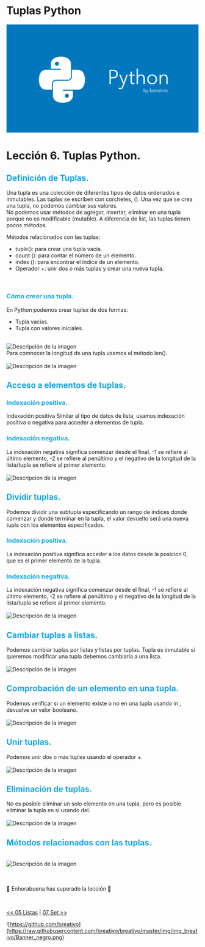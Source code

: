 # Tuplas Python

![Variables Python](https://github.com/breativo/Python_by_breativo/blob/master/img/Banner_Python_by_breativo.png?raw=true)

# Lección 6. Tuplas Python.

<h2 style="color:#15A7E1">Definición de Tuplas.</h2>
Una tupla es una colección de diferentes tipos de datos ordenados e inmutables. Las tuplas se escriben con corchetes, (). Una vez que se crea una tupla, no podemos cambiar sus valores. 

</br>
No podemos usar métodos de agregar, insertar, eliminar en una tupla porque no es modificable (mutable). A diferencia de list, las tuplas tienen pocos métodos.

</br>

Métodos relacionados con las tuplas:

* tuple(): para crear una tupla vacía.
* count (): para contar el número de un elemento. 
* index (): para encontrar el índice de un elemento. 
* Operador +: unir dos o más tuplas y crear una nueva tupla.

</br>
<h3 style="color:#15A7E1">Cómo crear una tupla.</h3>
En Python podemos crear tuplex de dos formas:

* Tupla vacias.
* Tupla con valores iniciales.

</br>
<image src="./img/sintaxis_tuplas.png" alt="Descripción de la imagen">

</br>
Para comnocer la longitud de una tupla usamos el método len().
</br>
</br>
<image src="./img/longitud_tuplas.png" alt="Descripción de la imagen">
</br>
<h2 style="color:#15A7E1">Acceso a elementos de tuplas.</h2>
<h3 style="color:#15A7E1">Indexación positiva.</h3>
Indexación positiva Similar al tipo de datos de lista, usamos indexación positiva o negativa para acceder a elementos de tupla.

<h3 style="color:#15A7E1">Indexación negativa.</h3>
La indexación negativa significa comenzar desde el final, -1 se refiere al último elemento, -2 se refiere al penúltimo y el negativo de la longitud de la lista/tupla se refiere al primer elemento.
</br>
</br>
<image src="./img/acceso_elementos_tuplas.png" alt="Descripción de la imagen">
</br>

<h2 style="color:#15A7E1">Dividir tuplas.</h2>
Podemos dividir una subtupla especificando un rango de índices donde comenzar y donde terminar en la tupla, el valor devuelto será una nueva tupla con los elementos especificados.
<h3 style="color:#15A7E1">Indexación positiva.</h3>
La indexación positiva significa acceder a los datos desde la posicion 0, que es el primer elemento de la tupla. 

<h3 style="color:#15A7E1">Indexación negativa.</h3>
La indexación negativa significa comenzar desde el final, -1 se refiere al último elemento, -2 se refiere al penúltimo y el negativo de la longitud de la lista/tupla se refiere al primer elemento.

</br>
</br>
<image src="./img/dividir_tuplas.png" alt="Descripción de la imagen">
</br>

<h2 style="color:#15A7E1">Cambiar tuplas a listas.</h2>
Podemos cambiar tuplas por listas y listas por tuplas. Tupla es inmutable si queremos modificar una tupla debemos cambiarla a una lista.
</br>
</br>
<image src="./img/tuplas_lista.png" alt="Descripción de la imagen">
</br>

<h2 style="color:#15A7E1">Comprobación de un elemento en una tupla.</h2>
Podemos verificar si un elemento existe o no en una tupla usando in , devuelve un valor booleano.
</br>
</br>
<image src="./img/comprobacion_tuplas.png" alt="Descripción de la imagen">
</br>

<h2 style="color:#15A7E1">Unir tuplas.</h2>
Podemos unir dos o más tuplas usando el operador +.
</br>
</br>
<image src="./img/unir_tuplas.png" alt="Descripción de la imagen">
</br>

<h2 style="color:#15A7E1">Eliminación de tuplas.</h2>
No es posible eliminar un solo elemento en una tupla, pero es posible eliminar la tupla en sí usando del.
</br>
</br>
<image src="./img/eliminar_tuplas.png" alt="Descripción de la imagen">
</br>

<h2 style="color:#15A7E1">Métodos relacionados con las tuplas.</h2>
</br>
<image src="./img/metodos_tupla.png" alt="Descripción de la imagen">
</br>
</br>
</br>

🎉 Enhorabuena has superado la lección 🎉

</br>

[<< 05 Listas](../05_Listas_Python) | [07 Set >>](../07_TSet_Python)

![https://github.com/breativo](https://raw.githubusercontent.com/breativo/breativo/master/img/img_breativo/Banner_negro.png)
